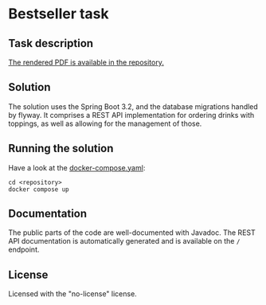 # Bestseller task

## Task description

[The rendered PDF is available in the repository.](./BSE%20Backend%20assignment%202023.pdf)

## Solution

The solution uses the Spring Boot 3.2, and the database migrations handled by flyway.
It comprises a REST API implementation for ordering drinks with toppings, as well as
allowing for the management of those.

## Running the solution

Have a look at the [docker-compose.yaml](./docker-compose.yaml):

```shell
cd <repository>
docker compose up
```

## Documentation

The public parts of the code are well-documented with Javadoc.
The REST API documentation is automatically generated and is available on the `/` endpoint.

## License

Licensed with the "no-license" license.